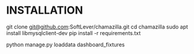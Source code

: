 # INSTALLATION
git clone git@github.com:SoftLever/chamazilla.git
cd chamazilla
sudo apt install libmysqlclient-dev
pip install -r requirements.txt


python manage.py loaddata dashboard_fixtures
